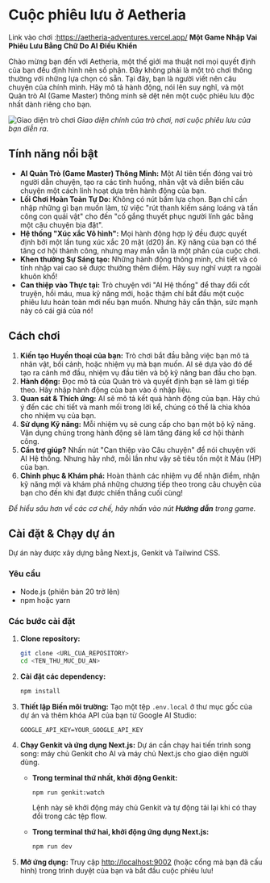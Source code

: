 
# Cuộc phiêu lưu ở Aetheria
Link vào chơi :https://aetheria-adventures.vercel.app/
**Một Game Nhập Vai Phiêu Lưu Bằng Chữ Do AI Điều Khiển**

Chào mừng bạn đến với Aetheria, một thế giới ma thuật nơi mọi quyết định của bạn đều định hình nên số phận. Đây không phải là một trò chơi thông thường với những lựa chọn có sẵn. Tại đây, bạn là người viết nên câu chuyện của chính mình. Hãy mô tả hành động, nói lên suy nghĩ, và một Quản trò AI (Game Master) thông minh sẽ dệt nên một cuộc phiêu lưu độc nhất dành riêng cho bạn.

![Giao diện trò chơi](https://placehold.co/800x450.png)
*Giao diện chính của trò chơi, nơi cuộc phiêu lưu của bạn diễn ra.*

## Tính năng nổi bật

*   **AI Quản Trò (Game Master) Thông Minh:** Một AI tiên tiến đóng vai trò người dẫn chuyện, tạo ra các tình huống, nhân vật và diễn biến câu chuyện một cách linh hoạt dựa trên hành động của bạn.
*   **Lối Chơi Hoàn Toàn Tự Do:** Không có nút bấm lựa chọn. Bạn chỉ cần nhập những gì bạn muốn làm, từ việc "rút thanh kiếm sáng loáng và tấn công con quái vật" cho đến "cố gắng thuyết phục người lính gác bằng một câu chuyện bịa đặt".
*   **Hệ thống "Xúc xắc Vô hình":** Mọi hành động hợp lý đều được quyết định bởi một lần tung xúc xắc 20 mặt (d20) ẩn. Kỹ năng của bạn có thể tăng cơ hội thành công, nhưng may mắn vẫn là một phần của cuộc chơi.
*   **Khen thưởng Sự Sáng tạo:** Những hành động thông minh, chi tiết và có tính nhập vai cao sẽ được thưởng thêm điểm. Hãy suy nghĩ vượt ra ngoài khuôn khổ!
*   **Can thiệp vào Thực tại:** Trò chuyện với "AI Hệ thống" để thay đổi cốt truyện, hồi máu, mua kỹ năng mới, hoặc thậm chí bắt đầu một cuộc phiêu lưu hoàn toàn mới nếu bạn muốn. Nhưng hãy cẩn thận, sức mạnh này có cái giá của nó!

## Cách chơi

1.  **Kiến tạo Huyền thoại của bạn:** Trò chơi bắt đầu bằng việc bạn mô tả nhân vật, bối cảnh, hoặc nhiệm vụ mà bạn muốn. AI sẽ dựa vào đó để tạo ra cảnh mở đầu, nhiệm vụ đầu tiên và bộ kỹ năng ban đầu cho bạn.
2.  **Hành động:** Đọc mô tả của Quản trò và quyết định bạn sẽ làm gì tiếp theo. Hãy nhập hành động của bạn vào ô nhập liệu.
3.  **Quan sát & Thích ứng:** AI sẽ mô tả kết quả hành động của bạn. Hãy chú ý đến các chi tiết và manh mối trong lời kể, chúng có thể là chìa khóa cho nhiệm vụ của bạn.
4.  **Sử dụng Kỹ năng:** Mỗi nhiệm vụ sẽ cung cấp cho bạn một bộ kỹ năng. Vận dụng chúng trong hành động sẽ làm tăng đáng kể cơ hội thành công.
5.  **Cần trợ giúp?** Nhấn nút "Can thiệp vào Câu chuyện" để nói chuyện với AI Hệ thống. Nhưng hãy nhớ, mỗi lần như vậy sẽ tiêu tốn một ít Máu (HP) của bạn.
6.  **Chinh phục & Khám phá:** Hoàn thành các nhiệm vụ để nhận điểm, nhận kỹ năng mới và khám phá những chương tiếp theo trong câu chuyện của bạn cho đến khi đạt được chiến thắng cuối cùng!

*Để hiểu sâu hơn về các cơ chế, hãy nhấn vào nút **Hướng dẫn** trong game.*

## Cài đặt & Chạy dự án

Dự án này được xây dựng bằng Next.js, Genkit và Tailwind CSS.

### Yêu cầu

*   Node.js (phiên bản 20 trở lên)
*   npm hoặc yarn

### Các bước cài đặt

1.  **Clone repository:**
    ```bash
    git clone <URL_CUA_REPOSITORY>
    cd <TEN_THU_MUC_DU_AN>
    ```

2.  **Cài đặt các dependency:**
    ```bash
    npm install
    ```

3.  **Thiết lập Biến môi trường:**
    Tạo một tệp `.env.local` ở thư mục gốc của dự án và thêm khóa API của bạn từ Google AI Studio:
    ```
    GOOGLE_API_KEY=YOUR_GOOGLE_API_KEY
    ```

4.  **Chạy Genkit và ứng dụng Next.js:**
    Dự án cần chạy hai tiến trình song song: máy chủ Genkit cho AI và máy chủ Next.js cho giao diện người dùng.

    *   **Trong terminal thứ nhất, khởi động Genkit:**
        ```bash
        npm run genkit:watch
        ```
        Lệnh này sẽ khởi động máy chủ Genkit và tự động tải lại khi có thay đổi trong các tệp flow.

    *   **Trong terminal thứ hai, khởi động ứng dụng Next.js:**
        ```bash
        npm run dev
        ```

5.  **Mở ứng dụng:**
    Truy cập [http://localhost:9002](http://localhost:9002) (hoặc cổng mà bạn đã cấu hình) trong trình duyệt của bạn và bắt đầu cuộc phiêu lưu!
```
